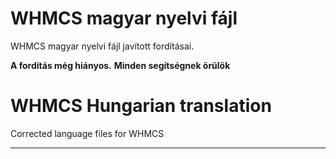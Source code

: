 # WHMCS magyar nyelvi fájl

WHMCS magyar nyelvi fájl javított fordításai.

**A fordítás még hiányos.**
**Minden segítségnek örülök**

# WHMCS Hungarian translation

Corrected language files for WHMCS

---


